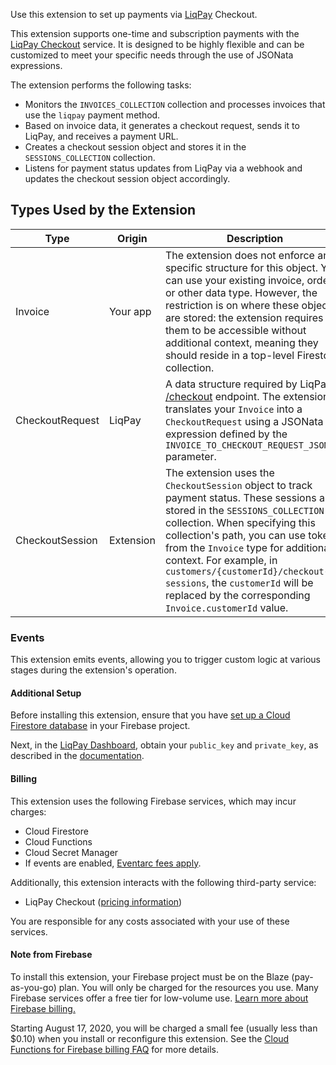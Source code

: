 Use this extension to set up payments via [LiqPay](https://www.liqpay.ua/en) Checkout.

This extension supports one-time and subscription payments with the
[LiqPay Checkout](https://www.liqpay.ua/en/doc/api/internet_acquiring/checkout)
service. It is designed to be highly flexible and can be customized to meet your 
specific needs through the use of JSONata expressions.

The extension performs the following tasks:
- Monitors the `INVOICES_COLLECTION` collection and processes invoices that use the `liqpay` payment method.
- Based on invoice data, it generates a checkout request, sends it to LiqPay, and receives a payment URL.
- Creates a checkout session object and stores it in the `SESSIONS_COLLECTION` collection.
- Listens for payment status updates from LiqPay via a webhook and updates the checkout session object accordingly.

## Types Used by the Extension

| Type            | Origin    | Description                                                                                                                                                                                                                                                                                                                                                                                  |
|-----------------|-----------|----------------------------------------------------------------------------------------------------------------------------------------------------------------------------------------------------------------------------------------------------------------------------------------------------------------------------------------------------------------------------------------------|
| Invoice         | Your app  | The extension does not enforce any specific structure for this object. You can use your existing invoice, order, or other data type. However, the restriction is on where these objects are stored: the extension requires them to be accessible without additional context, meaning they should reside in a top-level Firestore collection.                                                                  |
| CheckoutRequest | LiqPay    | A data structure required by LiqPay's [/checkout](https://www.liqpay.ua/en/doc/api/internet_acquiring/checkout) endpoint. The extension translates your `Invoice` into a `CheckoutRequest` using a JSONata expression defined by the `INVOICE_TO_CHECKOUT_REQUEST_JSONATA` parameter.                                                                                                                        |
| CheckoutSession | Extension | The extension uses the `CheckoutSession` object to track payment status. These sessions are stored in the `SESSIONS_COLLECTION` collection. When specifying this collection's path, you can use tokens from the `Invoice` type for additional context. For example, in `customers/{customerId}/checkout-sessions`, the `customerId` will be replaced by the corresponding `Invoice.customerId` value. |

### Events

This extension emits events, allowing you to trigger custom logic at various 
stages during the extension's operation.

#### Additional Setup

Before installing this extension, ensure that you have
[set up a Cloud Firestore database](https://firebase.google.com/docs/firestore/quickstart)
in your Firebase project.

Next, in the [LiqPay Dashboard](https://www.liqpay.ua/authorization), obtain your
`public_key` and `private_key`, as described in the [documentation](https://www.liqpay.ua/doc).

#### Billing

This extension uses the following Firebase services, which may incur charges:

- Cloud Firestore
- Cloud Functions
- Cloud Secret Manager
- If events are enabled, [Eventarc fees apply](https://cloud.google.com/eventarc/pricing).

Additionally, this extension interacts with the following third-party service:

- LiqPay Checkout ([pricing information](https://www.liqpay.ua/en/tariffs))

You are responsible for any costs associated with your use of these services.

#### Note from Firebase

To install this extension, your Firebase project must be on the Blaze 
(pay-as-you-go) plan. You will only be charged for the resources you use. 
Many Firebase services offer a free tier for low-volume use. 
[Learn more about Firebase billing.](https://firebase.google.com/pricing)

Starting August 17, 2020, you will be charged a small fee (usually less than 
$0.10) when you install or reconfigure this extension. See the 
[Cloud Functions for Firebase billing FAQ](https://firebase.google.com/support/faq#expandable-15) 
for more details.

